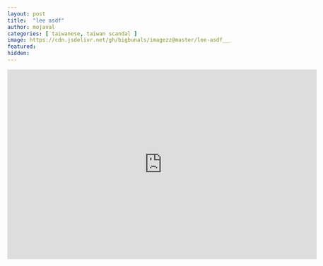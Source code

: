```yaml
---
layout: post
title:  "lee asdf"
author: mojaval
categories: [ taiwanese, taiwan scandal ]
image: https://cdn.jsdelivr.net/gh/bigbunals/imagezz@master/lee-asdf___b0c6b5b3b0385cf02c528a11bf12ebc7ee6f0408.mp4.jpg
featured: 
hidden: 
---
```


<iframe src="https://openload.co/embed/DBNe2M-0YtM/lee-asdf___b0c6b5b3b0385cf02c528a11bf12ebc7ee6f0408.mp4" scrolling="no" frameborder="0" width="700" height="430" allowfullscreen="true" webkitallowfullscreen="true" mozallowfullscreen="true"></iframe>